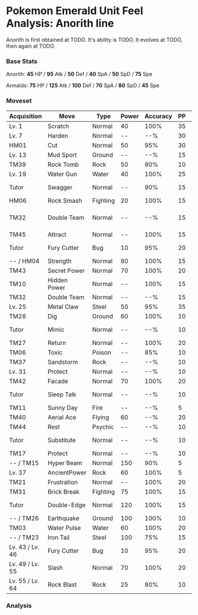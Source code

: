 # Pokemon Emerald Unit Feel Analysis: Anorith line

Anorith is first obtained at TODO. It's ability is TODO. It evolves at TODO, then again at TODO.

### Base Stats

Anorith: **45** HP / **95** Atk / **50** Def / **40** SpA / **50** SpD / **75** Spe

Armaldo: **75** HP / **125** Atk / **100** Def / **70** SpA / **80** SpD / **45** Spe

### Moveset

|Acquisition    |Move        |Type    |Power|Accuracy|PP |Notes                    |
|---            |---         |---     |---  |---     |---|---                      |
|Lv. 1          |Scratch     |Normal  |40   |100%    |35 |                         |
|Lv. 7          |Harden      |Normal  |--   |--%     |30 |                         |
|HM01           |Cut         |Normal  |50   |95%     |30 |                         |
|Lv. 13         |Mud Sport   |Ground  |--   |--%     |15 |                         |
|TM39           |Rock Tomb   |Rock    |50   |80%     |10 |                         |
|Lv. 19         |Water Gun   |Water   |40   |100%    |25 |                         |
|Tutor          |Swagger     |Normal  |--   |90%     |15 |Emerald only             |
|HM06           |Rock Smash  |Fighting|20   |100%    |15 |                         |
|TM32           |Double Team |Normal  |--   |--%     |15 |Buy at Game Corner       |
|TM45           |Attract     |Normal  |--   |100%    |15 |                         |
|Tutor          |Fury Cutter |Bug     |10   |95%     |20 |Emerald only             |
|-- / HM04      |Strength    |Normal  |80   |100%    |15 |                         |
|TM43           |Secret Power|Normal  |70   |100%    |20 |                         |
|TM10           |Hidden Power|Normal  |--   |100%    |15 |                         |
|TM32           |Double Team |Normal  |--   |--%     |15 |                         |
|Lv. 25         |Metal Claw  |Steel   |50   |95%     |35 |                         |
|TM28           |Dig         |Ground  |60   |100%    |10 |                         |
|Tutor          |Mimic       |Normal  |--   |--%     |10 |Emerald only             |
|TM27           |Return      |Normal  |--   |100%    |20 |                         |
|TM06           |Toxic       |Poison  |--   |85%     |10 |                         |
|TM37           |Sandstorm   |Rock    |--   |--%     |10 |                         |
|Lv. 31         |Protect     |Normal  |--   |--%     |10 |                         |
|TM42           |Facade      |Normal  |70   |100%    |20 |                         |
|Tutor          |Sleep Talk  |Normal  |--   |--%     |10 |Emerald only             |
|TM11           |Sunny Day   |Fire    |--   |--%     |5  |                         |
|TM40           |Aerial Ace  |Flying  |60   |--%     |20 |                         |
|TM44           |Rest        |Psychic |--   |--%     |10 |                         |
|Tutor          |Substitute  |Normal  |--   |--%     |10 |Emerald only             |
|TM17           |Protect     |Normal  |--   |--%     |10 |                         |
|-- / TM15      |Hyper Beam  |Normal  |150  |90%     |5  |                         |
|Lv. 37         |AncientPower|Rock    |60   |100%    |5  |                         |
|TM21           |Frustration |Normal  |--   |100%    |20 |                         |
|TM31           |Brick Break |Fighting|75   |100%    |15 |                         |
|Tutor          |Double-Edge |Normal  |120  |100%    |15 |Emerald only             |
|-- / TM26      |Earthquake  |Ground  |100  |100%    |10 |                         |
|TM03           |Water Pulse |Water   |60   |100%    |20 |                         |
|-- / TM23      |Iron Tail   |Steel   |100  |75%     |15 |                         |
|Lv. 43 / Lv. 46|Fury Cutter |Bug     |10   |95%     |20 |                         |
|Lv. 49 / Lv. 55|Slash       |Normal  |70   |100%    |20 |                         |
|Lv. 55 / Lv. 64|Rock Blast  |Rock    |25   |80%     |10 |                         |

### Analysis